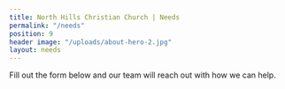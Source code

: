 ```yaml
---
title: North Hills Christian Church | Needs
permalink: "/needs"
position: 9
header image: "/uploads/about-hero-2.jpg"
layout: needs
---
```


Fill out the form below and our team will reach out with how we can help.
